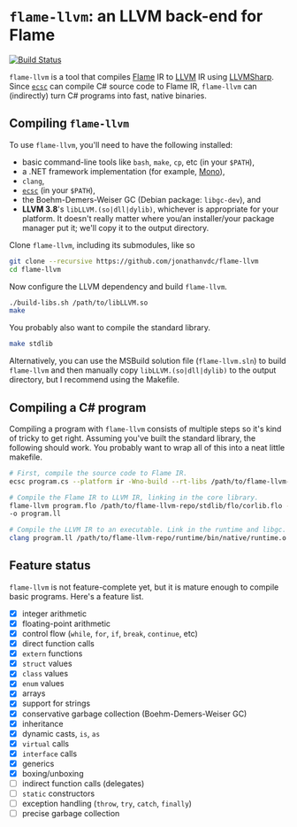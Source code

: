 # `flame-llvm`: an LLVM back-end for Flame

[![Build Status](https://travis-ci.org/jonathanvdc/flame-llvm.svg?branch=master)](https://travis-ci.org/jonathanvdc/flame-llvm)

`flame-llvm` is a tool that compiles [Flame](https://github.com/jonathanvdc/Flame) IR to [LLVM](http://llvm.org) IR using [LLVMSharp](https://github.com/Microsoft/LLVMSharp). Since [`ecsc`](https://github.com/jonathanvdc/ecsc) can compile C# source code to Flame IR, `flame-llvm` can (indirectly) turn C# programs into fast, native binaries.

## Compiling `flame-llvm`

To use `flame-llvm`, you'll need to have the following installed:

  * basic command-line tools like `bash`, `make`, `cp`, etc (in your `$PATH`),
  * a .NET framework implementation (for example, [Mono](http://www.mono-project.com/)),
  * `clang`,
  * [`ecsc`](https://github.com/jonathanvdc/ecsc) (in your `$PATH`),
  * the Boehm-Demers-Weiser GC (Debian package: `libgc-dev`), and
  * **LLVM 3.8**'s `libLLVM.(so|dll|dylib)`, whichever is appropriate for your platform. It doesn't really matter where you/an installer/your package manager put it; we'll copy it to the output directory.

Clone `flame-llvm`, including its submodules, like so

```bash
git clone --recursive https://github.com/jonathanvdc/flame-llvm
cd flame-llvm
```

Now configure the LLVM dependency and build `flame-llvm`.

```bash
./build-libs.sh /path/to/libLLVM.so
make
```

You probably also want to compile the standard library.

```bash
make stdlib
```

Alternatively, you can use the MSBuild solution file (`flame-llvm.sln`) to build `flame-llvm` and then manually copy `libLLVM.(so|dll|dylib)` to the output directory, but I recommend using the Makefile.

## Compiling a C# program

Compiling a program with `flame-llvm` consists of multiple steps so it's kind of tricky to get right. Assuming you've built the standard library, the following should work. You probably want to wrap all of this into a neat little makefile.

```bash
# First, compile the source code to Flame IR.
ecsc program.cs --platform ir -Wno-build --rt-libs /path/to/flame-llvm-repo/stdlib/bin/flo/corlib.flo -o program.flo

# Compile the Flame IR to LLVM IR, linking in the core library.
flame-llvm program.flo /path/to/flame-llvm-repo/stdlib/flo/corlib.flo --platform llvm -Wno-build --rt-libs /path/to/flame-llvm-repo/runtime/bin/flo/runtime.flo
-o program.ll

# Compile the LLVM IR to an executable. Link in the runtime and libgc.
clang program.ll /path/to/flame-llvm-repo/runtime/bin/native/runtime.o -lgc -Wno-override-module -o a.out
```

## Feature status

`flame-llvm` is not feature-complete yet, but it is mature enough to compile basic programs. Here's a feature list.

  - [x] integer arithmetic
  - [x] floating-point arithmetic
  - [x] control flow (`while`, `for`, `if`, `break`, `continue`, etc)
  - [x] direct function calls
  - [x] `extern` functions
  - [x] `struct` values
  - [x] `class` values
  - [x] `enum` values
  - [x] arrays
  - [x] support for strings
  - [x] conservative garbage collection (Boehm-Demers-Weiser GC)
  - [x] inheritance
  - [x] dynamic casts, `is`, `as`
  - [x] `virtual` calls
  - [x] `interface` calls
  - [x] generics
  - [x] boxing/unboxing
  - [ ] indirect function calls (delegates)
  - [ ] `static` constructors
  - [ ] exception handling (`throw`, `try`, `catch`, `finally`)
  - [ ] precise garbage collection

